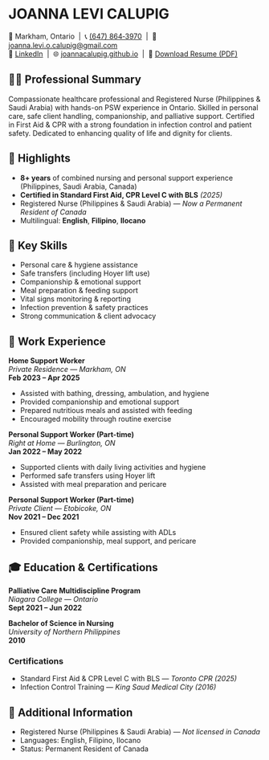 # JOANNA LEVI CALUPIG

📍 Markham, Ontario &nbsp;|&nbsp; 📞 [(647) 864‑3970](tel:+16478643970) &nbsp;|&nbsp; 📧 [joanna.levi.o.calupig@gmail.com](mailto:joanna.levi.o.calupig@gmail.com)  
🔗 [LinkedIn](https://www.linkedin.com/in/joanna-levi-calupig-237481a3/) &nbsp;|&nbsp; 🌐 [joannacalupig.github.io](https://joannacalupig.github.io/) &nbsp;|&nbsp; 📄 [Download Resume (PDF)](resume.pdf)

## 👩‍⚕️ Professional Summary

Compassionate healthcare professional and Registered Nurse (Philippines & Saudi Arabia) with hands-on PSW experience in Ontario. Skilled in personal care, safe client handling, companionship, and palliative support. Certified in First Aid & CPR with a strong foundation in infection control and patient safety. Dedicated to enhancing quality of life and dignity for clients.

## 🌟 Highlights

- **8+ years** of combined nursing and personal support experience (Philippines, Saudi Arabia, Canada)  
- **Certified in Standard First Aid, CPR Level C with BLS** *(2025)*  
- Registered Nurse (Philippines & Saudi Arabia) — *Now a Permanent Resident of Canada*  
- Multilingual: **English**, **Filipino**, **Ilocano**  

## 🧰 Key Skills

- Personal care & hygiene assistance  
- Safe transfers (including Hoyer lift use)  
- Companionship & emotional support  
- Meal preparation & feeding support  
- Vital signs monitoring & reporting  
- Infection prevention & safety practices  
- Strong communication & client advocacy  

## 💼 Work Experience

**Home Support Worker**  
*Private Residence — Markham, ON*  
**Feb 2023 – Apr 2025**  
- Assisted with bathing, dressing, ambulation, and hygiene 
- Provided companionship and emotional support  
- Prepared nutritious meals and assisted with feeding  
- Encouraged mobility through routine exercise  

**Personal Support Worker (Part-time)**  
*Right at Home — Burlington, ON*  
**Jan 2022 – May 2022**  
- Supported clients with daily living activities and hygiene  
- Performed safe transfers using Hoyer lift  
- Assisted with meal preparation and pericare  

**Personal Support Worker (Part-time)**  
*Private Client — Etobicoke, ON*  
**Nov 2021 – Dec 2021**  
- Ensured client safety while assisting with ADLs  
- Provided companionship, meal support, and pericare  

## 🎓 Education & Certifications

**Palliative Care Multidiscipline Program**  
*Niagara College — Ontario*  
**Sept 2021 – Jun 2022**

**Bachelor of Science in Nursing**  
*University of Northern Philippines*  
**2010**

### Certifications

- Standard First Aid & CPR Level C with BLS — *Toronto CPR (2025)*  
- Infection Control Training — *King Saud Medical City (2016)*  

## 📌 Additional Information

- Registered Nurse (Philippines & Saudi Arabia) — *Not licensed in Canada*  
- Languages: English, Filipino, Ilocano  
- Status: Permanent Resident of Canada  

